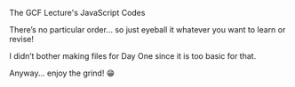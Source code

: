 The GCF Lecture's JavaScript Codes

There’s no particular order… so just eyeball it whatever you want to learn or revise!

I didn’t bother making files for Day One since it is too basic for that.

Anyway... enjoy the grind! 😁

